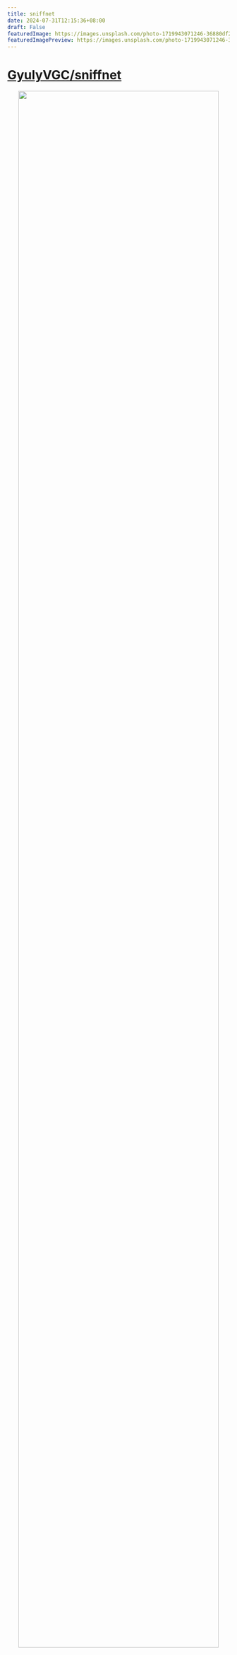 ```yaml
---
title: sniffnet
date: 2024-07-31T12:15:36+08:00
draft: False
featuredImage: https://images.unsplash.com/photo-1719943071246-36880df28062?ixid=M3w0NjAwMjJ8MHwxfHJhbmRvbXx8fHx8fHx8fDE3MjIzOTkyNDZ8&ixlib=rb-4.0.3
featuredImagePreview: https://images.unsplash.com/photo-1719943071246-36880df28062?ixid=M3w0NjAwMjJ8MHwxfHJhbmRvbXx8fHx8fHx8fDE3MjIzOTkyNDZ8&ixlib=rb-4.0.3
---
```


# [GyulyVGC/sniffnet](https://github.com/GyulyVGC/sniffnet)

<div align="center">
<a href="https://sniffnet.net"><img alt="" title="Sniffnet" src="https://raw.githubusercontent.com/GyulyVGC/sniffnet/main/resources/repository/header_repository.png" width="95%"/></a>

<a href="#download"><img alt="" title="Download" src="https://raw.githubusercontent.com/GyulyVGC/sniffnet/main/resources/repository/badges/download.svg"/></a>
<a href="https://github.com/GyulyVGC/sniffnet/blob/main/ROADMAP.md"><img alt="" title="Roadmap" src="https://raw.githubusercontent.com/GyulyVGC/sniffnet/main/resources/repository/badges/roadmap.svg"/></a>
<a href="https://sniffnet.net"><img alt="" title="Website" src="https://raw.githubusercontent.com/GyulyVGC/sniffnet/main/resources/repository/badges/website.svg"/></a>
<a href="https://github.com/GyulyVGC/sniffnet/wiki"><img alt="" title="Wiki" src="https://raw.githubusercontent.com/GyulyVGC/sniffnet/main/resources/repository/badges/wiki.svg"/></a>

Application to comfortably monitor your Internet traffic <br>
Cross-platform, Intuitive, Reliable

Translated in:<br>
🇨🇳 🇩🇪 🇫🇷 🇷🇺 🇵🇹 🇪🇦 🇮🇹 🇵🇱 [+&nbsp;11&nbsp;more&nbsp;languages](https://github.com/GyulyVGC/sniffnet/issues/60)
</div>

<p>
<a href="#x">
<img alt="" src="https://raw.githubusercontent.com/GyulyVGC/sniffnet/main/resources/repository/hr.png" width="100%"/>
</a>
</p>

<div align="center">
<img alt="" title="Overview page" src="https://raw.githubusercontent.com/GyulyVGC/sniffnet/main/resources/repository/pages/overview.png" width="95%"/>
<img alt="" title="Inspect page" src="https://raw.githubusercontent.com/GyulyVGC/sniffnet/main/resources/repository/pages/inspect.png" width="47%"/>
<img alt="" title="Notifications page" src="https://raw.githubusercontent.com/GyulyVGC/sniffnet/main/resources/repository/pages/notifications.png" width="47%"/>
<img alt="" title="Custom theme" src="https://raw.githubusercontent.com/GyulyVGC/sniffnet/main/resources/repository/pages/catppuccin.png" width="47%"/>
<img alt="" title="Thumbnail mode" src="https://raw.githubusercontent.com/GyulyVGC/sniffnet/main/resources/repository/pages/thumbnail.png" width="47%"/>
</div>

<p>
<a href="#x">
<img alt="" src="https://raw.githubusercontent.com/GyulyVGC/sniffnet/main/resources/repository/hr.png" width="100%"/>
</a>
</p>


## _Support Sniffnet's development_ 💖

<i>Sniffnet is completely free, open-source software which needs lots of effort and time to develop and maintain.</i>

<i>If you appreciate Sniffnet, [consider sponsoring](https://github.com/sponsors/GyulyVGC):
your support will allow me to dedicate more time to this project,
constantly expanding it including [new features and functionalities](https://github.com/GyulyVGC/sniffnet/blob/main/ROADMAP.md).</i>

<i>A special mention goes to these awesome organizations and folks who are sponsoring Sniffnet:</i>

<p align="center">
<a href="https://github.com/github" title="GitHub"><img src="https://avatars.githubusercontent.com/github?v=4" width="60px" alt="GitHub"/></a>&nbsp;&nbsp;
<a href="https://ipinfo.io" title="IPinfo"><img src="https://avatars.githubusercontent.com/ipinfo?v=4" width="60px" alt="IPinfo"/></a>&nbsp;&nbsp;
<a href="https://github.com/Cthulu201" title="Cthulu201"><img src="https://avatars.githubusercontent.com/Cthulu201?v=4" width="60px" alt="Cthulu201"/></a>&nbsp;&nbsp;
<a href="https://github.com/0x0177b11f" title="Tiansheng Li"><img src="https://avatars.githubusercontent.com/0x0177b11f?v=4" width="60px" alt="Tiansheng Li"/></a>&nbsp;&nbsp;
<a href="https://github.com/ZEROF" title="ZEROF"><img src="https://avatars.githubusercontent.com/ZEROF?v=4" width="60px" alt="ZEROF"/></a>&nbsp;&nbsp;
<a href="https://www.janwalter.org/" title="Jan Walter"><img src="https://avatars.githubusercontent.com/wahn?v=4" width="60px" alt="Jan Walter"/></a>
</p>


## Download

|                                                                        <a href="#download"><img alt="Windows" title="Windows" height="35px" src="https://raw.githubusercontent.com/GyulyVGC/sniffnet/main/resources/repository/badges/windows.svg"/></a>                                                                         |                           <a href="#download"><img alt="macOS" title="macOS" height="35px" src="https://raw.githubusercontent.com/GyulyVGC/sniffnet/main/resources/repository/badges/macos.svg"/></a>                            |                                                                                                                          <a href="#download"><img alt="Linux (.deb)" title="Linux (.deb)" height="35px" src="https://raw.githubusercontent.com/GyulyVGC/sniffnet/main/resources/repository/badges/linux_deb.svg"/></a>                                                                                                                           |                                                              <a href="#download"><img alt="Linux (.rpm)" title="Linux (.rpm)" height="35px" src="https://raw.githubusercontent.com/GyulyVGC/sniffnet/main/resources/repository/badges/linux_rpm.svg"/></a>                                                               |
|:--------------------------------------------------------------------------------------------------------------------------------------------------------------------------------------------------------------------------------------------------------------------------------------------------------------------------------:|:--------------------------------------------------------------------------------------------------------------------------------------------------------------------------------------------------------------------------------:|:------------------------------------------------------------------------------------------------------------------------------------------------------------------------------------------------------------------------------------------------------------------------------------------------------------------------------------------------------------------------------------------------------------------------------------------------:|:------------------------------------------------------------------------------------------------------------------------------------------------------------------------------------------------------------------------------------------------------------------------------------------------------------------------:|
| &nbsp;&nbsp;&nbsp;&nbsp;&nbsp;&nbsp;&nbsp;&nbsp;[64&#8209;bit](https://github.com/GyulyVGC/sniffnet/releases/latest/download/Sniffnet_Windows_64-bit.msi)&nbsp;\|&nbsp;[32&#8209;bit](https://github.com/GyulyVGC/sniffnet/releases/latest/download/Sniffnet_Windows_32-bit.msi)&nbsp;&nbsp;&nbsp;&nbsp;&nbsp;&nbsp;&nbsp;&nbsp; | [Intel](https://github.com/GyulyVGC/sniffnet/releases/latest/download/Sniffnet_macOS_Intel.dmg)&nbsp;\|&nbsp;[Apple&nbsp;silicon](https://github.com/GyulyVGC/sniffnet/releases/latest/download/Sniffnet_macOS_AppleSilicon.dmg) | [amd64](https://github.com/GyulyVGC/sniffnet/releases/latest/download/Sniffnet_LinuxDEB_amd64.deb)&nbsp;\|&nbsp;[arm64](https://github.com/GyulyVGC/sniffnet/releases/latest/download/Sniffnet_LinuxDEB_arm64.deb)&nbsp;\|&nbsp;[i386](https://github.com/GyulyVGC/sniffnet/releases/latest/download/Sniffnet_LinuxDEB_i386.deb)&nbsp;\|&nbsp;[armhf](https://github.com/GyulyVGC/sniffnet/releases/latest/download/Sniffnet_LinuxDEB_armhf.deb) | &nbsp;&nbsp;&nbsp;&nbsp;&nbsp;&nbsp;&nbsp;&nbsp;[x86_64](https://github.com/GyulyVGC/sniffnet/releases/latest/download/Sniffnet_LinuxRPM_x86_64.rpm)&nbsp;\|&nbsp;[aarch64](https://github.com/GyulyVGC/sniffnet/releases/latest/download/Sniffnet_LinuxRPM_aarch64.rpm)&nbsp;&nbsp;&nbsp;&nbsp;&nbsp;&nbsp;&nbsp;&nbsp; |

Links in the table above will download the latest version of Sniffnet directly from [GitHub releases](https://github.com/GyulyVGC/sniffnet/releases). <br>

> [!NOTE]
>
> Remember to also install the [required dependencies](https://github.com/GyulyVGC/sniffnet/wiki/Required-dependencies) for your operating system.

**Alternative installation methods** are reported in the following:

<details>

  <summary>from Crates.io</summary>

Follow this method only if you have [Rust installed](https://www.rust-lang.org/tools/install) on your machine. <br>
In this case, the application binary can be built and installed with:

```sh
cargo install sniffnet --locked
```

</details>


<details>

  <summary>from Homebrew</summary>

  You can install [Sniffnet Homebrew package](https://github.com/Homebrew/homebrew-core/pkgs/container/core%2Fsniffnet) with:

  ```sh
brew install sniffnet
```

</details>

<details>

  <summary>from Nixpkgs</summary>

  You can install [Sniffnet Nix package](https://search.nixos.org/packages?channel=23.05&show=sniffnet&from=0&size=50&sort=relevance&type=packages&query=sniffnet) adding the following Nix code to your NixOS Configuration, usually located in `/etc/nixos/configuration.nix`:

  ```nix
  environment.systemPackages = [
    pkgs.sniffnet
  ];
```

  Alternatively, you can install it in your home using [Home Manager](https://github.com/nix-community/home-manager) with:

  ```nix
  home.packages = [
    pkgs.sniffnet
  ];
```

  Alternatively, you can try it in a shell with:
  ```sh
nix-shell -p sniffnet
```

</details>

<details>

  <summary>on Arch Linux</summary>

  You can install Sniffnet community package via [pacman](https://wiki.archlinux.org/title/Pacman):

  ```sh
pacman -S sniffnet
```

</details>

<details>

  <summary>on FreeBSD</summary>

You can install Sniffnet port with:

  ```sh
pkg install sniffnet
```

</details>

<details>

  <summary>on NetBSD</summary>

You can install Sniffnet from the official repositories via [pkgin](https://pkgin.net):

  ```sh
pkgin install sniffnet
```

</details>
<details>

  <summary>on Tiny Core Linux</summary>

You can install Sniffnet from the official repository with:

  ```
tce-load -wi sniffnet
```

</details>

## Features

- 💻 choose a **network adapter** of your PC to inspect
- 🏷️ select a set of **filters** to apply to the observed traffic
- 📖 view overall **statistics** about your Internet traffic
- 📈 view **real-time charts** about traffic intensity
- 📌 keep an eye on your network even when the application is **minimized**
- 📁 **export** comprehensive capture reports as **PCAP files**
- 🔎 identify **6000+ upper layer services**, protocols, trojans, and worms
- 🌐 find out **domain name** and **ASN** of the hosts you are exchanging traffic with
- 🏠 identify connections in your **local network**
- 🌍 get information about the country of remote hosts (**IP geolocation**)
- ⭐ save your **favorite** network hosts
- 🕵️‍♂️ search and **inspect** each of your network connections in real time
- 🔉 set **custom notifications** to inform you when defined network events occur
- 🎨 choose the **style** that fits you the most, including custom themes support
- ...and more!

## User manual

Do you want to **learn more**? <br>
Check out the [**Sniffnet Wiki**](https://github.com/GyulyVGC/sniffnet/wiki), a comprehensive manual to help you
thoroughly master the application from a basic setup to the most advanced functionalities. <br>
The Wiki includes step-by-step guides, tips, examples of usage, and answers to frequent questions.

<p align="center">
<a href="https://github.com/GyulyVGC/sniffnet/wiki">
<img alt="" title="Sniffnet Wiki" src="https://raw.githubusercontent.com/GyulyVGC/sniffnet/main/resources/logos/wiki/wikilogo.svg" width="300px"/>
</a>
</p>

## Troubleshooting

<details>

  <summary>See details</summary>

### Missing dependencies

Most of the errors that may arise are likely due to your system missing dependencies
required to correctly analyze a network adapter. <br>
Check the [required dependencies page](https://github.com/GyulyVGC/sniffnet/wiki/Required-dependencies) 
for instructions on how to proceed depending on your operating system.

### Rendering problems

In some circumstances, especially if you are running on an old architecture or your graphical drivers are not updated,
the `wgpu` default renderer used by [iced](https://github.com/iced-rs/iced)
may manifest bugs (the interface glitches, color gradients are unsupported, or some icons are completely black). <br>
In these cases you can set an environment variable to switch to the `tiny-skia` renderer,
a CPU-only software renderer that should work properly on every environment:

```sh
ICED_BACKEND=tiny-skia
```

### ***In any case, don't hesitate to [open an issue](https://github.com/GyulyVGC/sniffnet/issues/new/choose), and I will do my best to help you!***

</details>


## Acknowledgements

- A big shout-out to [all the contributors](https://github.com/GyulyVGC/sniffnet/blob/main/CONTRIBUTORS.md) of Sniffnet!

- The graphical user interface has been realized with [iced](https://github.com/iced-rs/iced), a cross-platform GUI library for Rust focused on simplicity and type-safety

<p align="center">
<a href="https://github.com/iced-rs/iced">
<img alt="" title="iced" src="https://user-images.githubusercontent.com/100347457/219339409-0a44722b-416d-410b-93a4-8b0e84c0031d.svg" width="350px"/>
</a>
</p>

- Last but not least, thanks to [every single stargazer](https://github.com/GyulyVGC/sniffnet/stargazers): all forms of support made it possible to keep improving Sniffnet!
